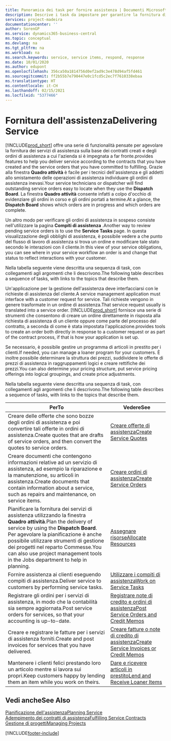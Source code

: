 ```yaml
---
title: Panoramica dei task per fornire assistenza | Documenti Microsoft
description: Descrive i task da impostare per garantire la fornitura di un servizio di qualità e il rispetto degli accordi con i clienti.
services: project-madeira
documentationcenter: ''
author: SorenGP
ms.service: dynamics365-business-central
ms.topic: conceptual
ms.devlang: na
ms.tgt_pltfrm: na
ms.workload: na
ms.search.keywords: service, service items, respond, response
ms.date: 10/01/2020
ms.author: edupont
ms.openlocfilehash: 356ca50a1814756d0ef2ad9c3e478d94af5fd461
ms.sourcegitcommit: ff2b55b7e790447e0c1fcd5c2ec7f7610338ebaa
ms.translationtype: HT
ms.contentlocale: it-CH
ms.lasthandoff: 02/15/2021
ms.locfileid: "5377466"
---
```

# <a name="delivering-service"></a><span data-ttu-id="488b0-103">Fornitura dell'assistenza</span><span class="sxs-lookup"><span data-stu-id="488b0-103">Delivering Service</span></span>
[!INCLUDE[prod_short](includes/prod_short.md)] <span data-ttu-id="488b0-104">offre una serie di funzionalità pensate per agevolare la fornitura dei servizi di assistenza sulla base dei contratti creati e degli ordini di assistenza a cui l'azienda si è impegnata a far fronte.</span><span class="sxs-lookup"><span data-stu-id="488b0-104">provides features to help you deliver service according to the contracts that you have created and the service orders that you have committed to fulfilling.</span></span> <span data-ttu-id="488b0-105">Grazie alla finestra **Quadro attività** è facile per i tecnici dell'assistenza e gli addetti allo smistamento delle operazioni di assistenza individuare gli ordini di assistenza inevasi.</span><span class="sxs-lookup"><span data-stu-id="488b0-105">Your service technicians or dispatcher will find outstanding service orders easy to locate when they use the **Dispatch Board**.</span></span> <span data-ttu-id="488b0-106">La finestra **Quadro attività** consente infatti a colpo d'occhio di evidenziare gli ordini in corso e gli ordini portati a termine.</span><span class="sxs-lookup"><span data-stu-id="488b0-106">At a glance, the **Dispatch Board** shows which orders are in progress and which orders are complete.</span></span>  
  
<span data-ttu-id="488b0-107">Un altro modo per verificare gli ordini di assistenza in sospeso consiste nell'utilizzare la pagina **Compiti di assistenza** .</span><span class="sxs-lookup"><span data-stu-id="488b0-107">Another way to review pending service orders is to use the **Service Tasks** page.</span></span> <span data-ttu-id="488b0-108">In questa visualizzazione degli obblighi di assistenza, è possibile vedere a che punto del flusso di lavoro di assistenza si trova un ordine e modificare tale stato secondo le interazioni con il cliente.</span><span class="sxs-lookup"><span data-stu-id="488b0-108">In this view of your service obligations, you can see where in your service workflow an order is and change that status to reflect interactions with your customer.</span></span>  
  
<span data-ttu-id="488b0-109">Nella tabella seguente viene descritta una sequenza di task, con collegamenti agli argomenti che li descrivono.</span><span class="sxs-lookup"><span data-stu-id="488b0-109">The following table describes a sequence of tasks, with links to the topics that describe them.</span></span>   

<span data-ttu-id="488b0-110">Un'applicazione per la gestione dell'assistenza deve interfacciarsi con le richieste di assistenza del cliente.</span><span class="sxs-lookup"><span data-stu-id="488b0-110">A service management application must interface with a customer request for service.</span></span> <span data-ttu-id="488b0-111">Tali richieste vengono in genere trasformate in un ordine di assistenza.</span><span class="sxs-lookup"><span data-stu-id="488b0-111">That service request usually is translated into a service order.</span></span> [!INCLUDE[prod_short](includes/prod_short.md)] <span data-ttu-id="488b0-112">fornisce una serie di strumenti che consentono di creare un ordine direttamente in risposta alla richiesta di assistenza di un cliente oppure come parte del processo del contratto, a seconda di come è stata impostata l'applicazione.</span><span class="sxs-lookup"><span data-stu-id="488b0-112">provides tools to create an order both directly in response to a customer request or as part of the contract process, if that is how your application is set up.</span></span>  
  
<span data-ttu-id="488b0-113">Se necessario, è possibile gestire un programma di articoli in prestito per i clienti.</span><span class="sxs-lookup"><span data-stu-id="488b0-113">If needed, you can manage a loaner program for your customers.</span></span> <span data-ttu-id="488b0-114">È inoltre possibile determinare la struttura dei prezzi, suddividere le offerte di prezzi di assistenza in raggruppamenti logici e creare rettifiche dei prezzi.</span><span class="sxs-lookup"><span data-stu-id="488b0-114">You can also determine your pricing structure, put service pricing offerings into logical groupings, and create price adjustments.</span></span>  
  
<span data-ttu-id="488b0-115">Nella tabella seguente viene descritta una sequenza di task, con collegamenti agli argomenti che li descrivono.</span><span class="sxs-lookup"><span data-stu-id="488b0-115">The following table describes a sequence of tasks, with links to the topics that describe them.</span></span>   
  
|<span data-ttu-id="488b0-116">**Per**</span><span class="sxs-lookup"><span data-stu-id="488b0-116">**To**</span></span>|<span data-ttu-id="488b0-117">**Vedere**</span><span class="sxs-lookup"><span data-stu-id="488b0-117">**See**</span></span>|  
|------------|-------------|  
|<span data-ttu-id="488b0-118">Creare delle offerte che sono bozze degli ordini di assistenza e poi convertire tali offerte in ordini di assistenza.</span><span class="sxs-lookup"><span data-stu-id="488b0-118">Create quotes that are drafts of service orders, and then convert the quotes to service orders.</span></span>|[<span data-ttu-id="488b0-119">Creare offerte di assistenza</span><span class="sxs-lookup"><span data-stu-id="488b0-119">Create Service Quotes</span></span>](service-how-to-create-service-quotes.md)|
|<span data-ttu-id="488b0-120">Creare documenti che contengono informazioni relative ad un servizio di assistenza, ad esempio la riparazione e la manutenzione, su articoli in assistenza.</span><span class="sxs-lookup"><span data-stu-id="488b0-120">Create documents that contain information about a service, such as repairs and maintenance, on service items.</span></span>|[<span data-ttu-id="488b0-121">Creare ordini di assistenza</span><span class="sxs-lookup"><span data-stu-id="488b0-121">Create Service Orders</span></span>](service-how-to-create-service-orders.md)|
|<span data-ttu-id="488b0-122">Pianificare la fornitura dei servizi di assistenza utilizzando la finestra **Quadro attività**.</span><span class="sxs-lookup"><span data-stu-id="488b0-122">Plan the delivery of service by using the **Dispatch Board**.</span></span> <span data-ttu-id="488b0-123">Per agevolare la pianificazione è anche possibile utilizzare strumenti di gestione dei progetti nel reparto Commesse.</span><span class="sxs-lookup"><span data-stu-id="488b0-123">You can also use project management tools in the Jobs department to help in planning.</span></span>|[<span data-ttu-id="488b0-124">Assegnare risorse</span><span class="sxs-lookup"><span data-stu-id="488b0-124">Allocate Resources</span></span>](service-how-to-allocate-resources.md)|  
|<span data-ttu-id="488b0-125">Fornire assistenza ai clienti eseguendo compiti di assistenza.</span><span class="sxs-lookup"><span data-stu-id="488b0-125">Deliver service to customers by performing service tasks.</span></span>|[<span data-ttu-id="488b0-126">Utilizzare i compiti di assistenza</span><span class="sxs-lookup"><span data-stu-id="488b0-126">Work on Service Tasks</span></span>](service-how-to-work-on-service-tasks.md)|  
|<span data-ttu-id="488b0-127">Registrare gli ordini per i servizi di assistenza, in modo che la contabilità sia sempre aggiornata.</span><span class="sxs-lookup"><span data-stu-id="488b0-127">Post service orders for services, so that your accounting is up-to-date.</span></span>|[<span data-ttu-id="488b0-128">Registrare note di credito e ordini di assistenza</span><span class="sxs-lookup"><span data-stu-id="488b0-128">Post Service Orders and Credit Memos</span></span>](service-how-to-post-service-orders.md)|  
|<span data-ttu-id="488b0-129">Creare e registrare le fatture per i servizi di assistenza forniti.</span><span class="sxs-lookup"><span data-stu-id="488b0-129">Create and post invoices for services that you have delivered.</span></span>|[<span data-ttu-id="488b0-130">Creare fatture o note di credito di assistenza</span><span class="sxs-lookup"><span data-stu-id="488b0-130">Create Service Invoices or Credit Memos</span></span>](service-how-create-invoices.md)|  
|<span data-ttu-id="488b0-131">Mantenere i clienti felici prestando loro un articolo mentre si lavora sui propri.</span><span class="sxs-lookup"><span data-stu-id="488b0-131">Keep customers happy by lending them an item while you work on theirs.</span></span>| [<span data-ttu-id="488b0-132">Dare e ricevere articoli in prestito</span><span class="sxs-lookup"><span data-stu-id="488b0-132">Lend and Receive Loaner Items</span></span>](service-how-to-lend-receive-loaners.md)|
  
## <a name="see-also"></a><span data-ttu-id="488b0-133">Vedi anche</span><span class="sxs-lookup"><span data-stu-id="488b0-133">See Also</span></span>  
[<span data-ttu-id="488b0-134">Pianificazione dell'assistenza</span><span class="sxs-lookup"><span data-stu-id="488b0-134">Planning Service</span></span>](service-plan-service.md)  
[<span data-ttu-id="488b0-135">Adempimento dei contratti di assistenza</span><span class="sxs-lookup"><span data-stu-id="488b0-135">Fulfilling Service Contracts</span></span>](service-fulfill-service-contracts.md)  
[<span data-ttu-id="488b0-136">Gestione di progetti</span><span class="sxs-lookup"><span data-stu-id="488b0-136">Managing Projects</span></span>](projects-manage-projects.md)  


[!INCLUDE[footer-include](includes/footer-banner.md)]